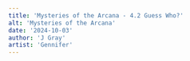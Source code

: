 ```yaml
---
title: 'Mysteries of the Arcana - 4.2 Guess Who?'
alt: 'Mysteries of the Arcana'
date: '2024-10-03'
author: 'J Gray'
artist: 'Gennifer'
---
```

